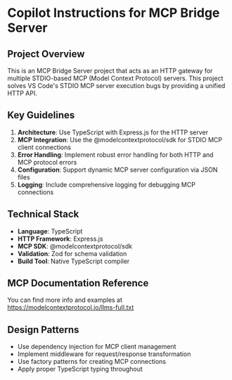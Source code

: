 # Copilot Instructions for MCP Bridge Server

<!-- Use this file to provide workspace-specific custom instructions to Copilot. For more details, visit https://code.visualstudio.com/docs/copilot/copilot-customization#_use-a-githubcopilotinstructionsmd-file -->

## Project Overview

This is an MCP Bridge Server project that acts as an HTTP gateway for multiple STDIO-based MCP (Model Context Protocol) servers. This project solves VS Code's STDIO MCP server execution bugs by providing a unified HTTP API.

## Key Guidelines

1. **Architecture**: Use TypeScript with Express.js for the HTTP server
2. **MCP Integration**: Use the @modelcontextprotocol/sdk for STDIO MCP client connections
3. **Error Handling**: Implement robust error handling for both HTTP and MCP protocol errors
4. **Configuration**: Support dynamic MCP server configuration via JSON files
5. **Logging**: Include comprehensive logging for debugging MCP connections

## Technical Stack

- **Language**: TypeScript
- **HTTP Framework**: Express.js
- **MCP SDK**: @modelcontextprotocol/sdk
- **Validation**: Zod for schema validation
- **Build Tool**: Native TypeScript compiler

## MCP Documentation Reference

You can find more info and examples at https://modelcontextprotocol.io/llms-full.txt

## Design Patterns

- Use dependency injection for MCP client management
- Implement middleware for request/response transformation
- Use factory patterns for creating MCP connections
- Apply proper TypeScript typing throughout
